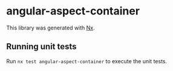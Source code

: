 # angular-aspect-container

This library was generated with [Nx](https://nx.dev).

## Running unit tests

Run `nx test angular-aspect-container` to execute the unit tests.
